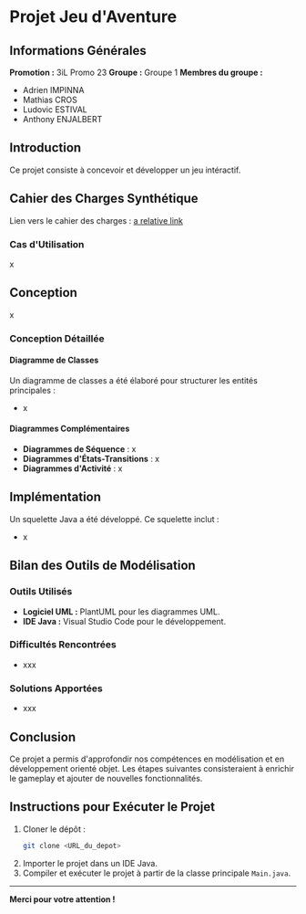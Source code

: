 # Projet Jeu d'Aventure

## Informations Générales
**Promotion :** 3iL Promo 23 
**Groupe :** Groupe 1 
**Membres du groupe :**
- Adrien IMPINNA
- Mathias CROS
- Ludovic ESTIVAL
- Anthony ENJALBERT

## Introduction
Ce projet consiste à concevoir et développer un jeu intéractif.

## Cahier des Charges Synthétique

Lien vers le cahier des charges : [a relative link](cahier-charges.md)

### Cas d'Utilisation
x

## Conception

x

### Conception Détaillée

#### Diagramme de Classes
Un diagramme de classes a été élaboré pour structurer les entités principales :
- x

#### Diagrammes Complémentaires
- **Diagrammes de Séquence** : x
- **Diagrammes d'États-Transitions** : x
- **Diagrammes d'Activité** : x

## Implémentation
Un squelette Java a été développé. Ce squelette inclut :
- x

## Bilan des Outils de Modélisation

### Outils Utilisés
- **Logiciel UML :** PlantUML pour les diagrammes UML.
- **IDE Java :** Visual Studio Code pour le développement.

### Difficultés Rencontrées
- xxx

### Solutions Apportées
- xxx

## Conclusion
Ce projet a permis d'approfondir nos compétences en modélisation et en développement orienté objet. Les étapes suivantes consisteraient à enrichir le gameplay et ajouter de nouvelles fonctionnalités.

## Instructions pour Exécuter le Projet
1. Cloner le dépôt :
   ```bash
   git clone <URL_du_depot>
   ```
2. Importer le projet dans un IDE Java.
3. Compiler et exécuter le projet à partir de la classe principale `Main.java`.

---
**Merci pour votre attention !**
